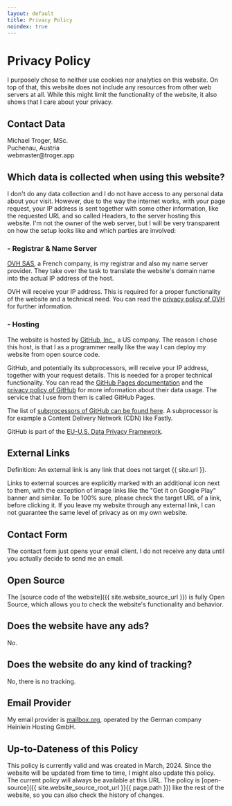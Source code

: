 ```yaml
---
layout: default
title: Privacy Policy
noindex: true
---
```

# Privacy Policy

I purposely chose to neither use cookies nor analytics on this website.
On top of that, this website does not include any resources from other web servers at all. 
While this might limit the functionality of the website, it also shows that I care about your privacy.

## Contact Data
Michael Troger, MSc.  
Puchenau, Austria  
&#119;&#101;&#98;&#109;&#97;&#115;&#116;&#101;&#114;&#64;&#116;&#114;&#111;&#103;&#101;&#114;&#46;&#97;&#112;&#112;
  
## Which data is collected when using this website?
I don't do any data collection and I do not have access to any personal data about your visit. 
However, due to the way the internet works, with your page request, your IP address is sent together with some other information, like the requested URL and so called Headers, to the server hosting this website.
I'm not the owner of the web server, but I will be very transparent on how the setup looks like and which parties are involved:

### - Registrar & Name Server
[OVH SAS](https://www.ovhcloud.com), a French company,
is my registrar and also my name server provider. They take over the task to translate the website's domain name into the actual IP address of the host.

OVH will receive your IP address. This is required for a proper functionality of the website and a technical need.
You can read the [privacy policy of OVH](https://www.ovhcloud.com/en-ie/terms-and-conditions/privacy-policy/) for further information.

### - Hosting
The website is hosted by [GitHub, Inc.](https://github.com), a US company.
The reason I chose this host, is that I as a programmer really like the way I can deploy my website from open source code.

GitHub, and potentially its subprocessors, will receive your IP address, together with your request details. This is needed for a proper technical functionality.
You can read the [GitHub Pages documentation](https://docs.github.com/en/pages/getting-started-with-github-pages/about-github-pages#data-collection)
and the [privacy policy of GitHub](https://docs.github.com/en/site-policy/privacy-policies/github-general-privacy-statement)
for more information about their data usage. 
The service that I use from them is called GitHub Pages.

The list of [subprocessors of GitHub can be found here](https://docs.github.com/en/site-policy/privacy-policies/github-subprocessors). A subprocessor is for example a Content Delivery Network (CDN) like Fastly.

GitHub is part of the [EU-U.S. Data Privacy Framework](https://www.dataprivacyframework.gov).

## External Links
Definition: An external link is any link that does not target {{ site.url }}.

Links to external sources are explicitly marked with an additional icon next to them,
with the exception of image links like the "Get it on Google Play" banner and similar.
To be 100% sure, please check the target URL of a link, before clicking it.
If you leave my website through any external link, I can not guarantee the same level of privacy as on my own website.

## Contact Form
The contact form just opens your email client. I do not receive any data until you actually decide to send me an email.

## Open Source
The [source code of the website]({{ site.website_source_url }}) is fully Open Source, which allows you to check the website's functionality and behavior.

## Does the website have any ads?
No.

## Does the website do any kind of tracking?
No, there is no tracking.

## Email Provider
My email provider is [mailbox.org](https://mailbox.org), operated by the German company Heinlein Hosting GmbH.

## Up-to-Dateness of this Policy
This policy is currently valid and was created in March, 2024. Since the website will be updated from time to time, I might also update this policy.
The current policy will always be available at this URL. The policy is [open-source]({{ site.website_source_root_url }}{{ page.path }}) like the rest of the website, so you can also check the history of changes.

